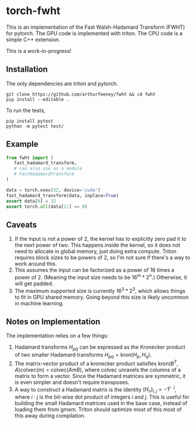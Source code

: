 # torch-fwht

This is an implementation of the Fast Walsh-Hadamard Transform (FWHT) for pytorch.
The GPU code is implemented with triton. The CPU code is a simple C++ extension.

This is a work-in-progress!

## Installation

The only dependencies are triton and pytorch.

```console
git clone https://github.com/arthurfeeney/fwht && cd fwht
pip install --editable .
```

To run the tests,

```console
pip install pytest
python -m pytest test/
```

## Example

```python
from fwht import (
   fast_hadamard_transform,
   # can also use as a module
   # FastHadamardTransform
)

data = torch.ones(32, device='cuda')
fast_hadamard_transform(data, inplace=True)
assert data[0] = 32
assert torch.all(data[1:] == 0)
```

## Caveats

1. If the input is not a power of 2, the kernel has to explicitly zero pad it to the next power of two. This happens inside the kernel, so it does not need to allocate in global memory, just doing extra compute. Triton requires block sizes to be powers of 2, so I'm not sure if there's a way to work around this.
2. This assumes the input can be factorized as a power of 16 times a power of 2. (Meaning the input size needs to be $16^m * 2^n$.) Otherwise, it will get padded.
3. The maximum supported size is currently $16^3 * 2^3$, which allows things to fit in GPU shared memory. Going beyond this size is likely uncommon in machine learning.

## Notes on Implementation

The implementation relies on a few things:
1. Hadamard transforms $H_{pq}$ can be expressed as the
   Kronecker product of two smaller Hadamard transforms $H_{pq} = \text{kron}(H_p, H_q)$.
2. The matrix-vector product of a kronecker product satisfies 
   $\text{kron}(B^T, A) \text{colvec}(m)$ = $\text{colvec}(AmB)$, where colvec unravels 
   the columns of a matrix to form a vector. Since the Hadamard matrices are symmetric, 
   it is even simpler and doesn't require transposes.
3. A way to construct a Hadamard matrix is the identity $(H_n)_{i,j} = -1^{i \cdot j}$, where
   $i\cdot j$ is the bit-wise dot product of integers $i$ and $j$. This is useful for
   building the small Hadamard matrices used in the base case, instead of loading them from gmem.
   Triton should optimize most of this most of this away during compilation. 